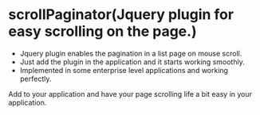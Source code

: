 # scrollPaginator(Jquery plugin for easy scrolling on the page.)

* Jquery plugin enables the pagination in a list page on mouse scroll.
* Just add the plugin in the application and it starts working smoothly.
* Implemented in some enterprise level applications and working perfectly.

Add to your application and have your page scrolling life a bit easy in your application.
